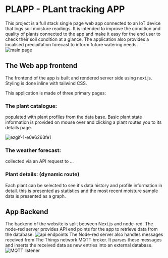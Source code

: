 # PLAPP - PLant tracking APP

This project is a full stack single page web app connected to an IoT device that logs soil moisture readings. It is intended to improve the condition and quality of plants connected to the app and make it easy for the end user to check their soil condition at a glance. The application also provides a localised precipitation forecast to inform future watering needs.
![main page](https://github.com/user-attachments/assets/88b20465-8d90-4ddc-b6a9-cf23ed0f1b57)

## The Web app frontend
The frontend of the app is built and rendered server side using next.js. Styling is done inline with tailwind CSS.

This application is made of three primary pages:

### The plant catalogue:
populated with plant profiles from the data base. Basic plant state information is provided on mouse over and clicking a plant routes you to its details page.

![ezgif-1-e0e6263fe1](https://github.com/user-attachments/assets/c678f81a-b8cf-496b-9fd0-0a02d6cd5909)


### The weather forecast:
collected via an API request to ...

### Plant details: (dynamic route)
Each plant can be selected to see it's data history and profile information in detail.
this is presented as statistics and the most recent moisture sample data is presented as a graph.


## App Backend

The backend of the website is split between Next.js and node-red. The node-red server provides API end points for the app to retrieve data from the database.
![api endpoints](https://github.com/user-attachments/assets/664dbfde-d615-473b-a08f-a4570e709188)
The Node-red server also handles messages received from The Things network MQTT broker. It parses these messages and inserts the received data as new entries into an external database. 
![MQTT listener](https://github.com/user-attachments/assets/f95d0d77-35d4-4965-95fe-d8034d29054b)
